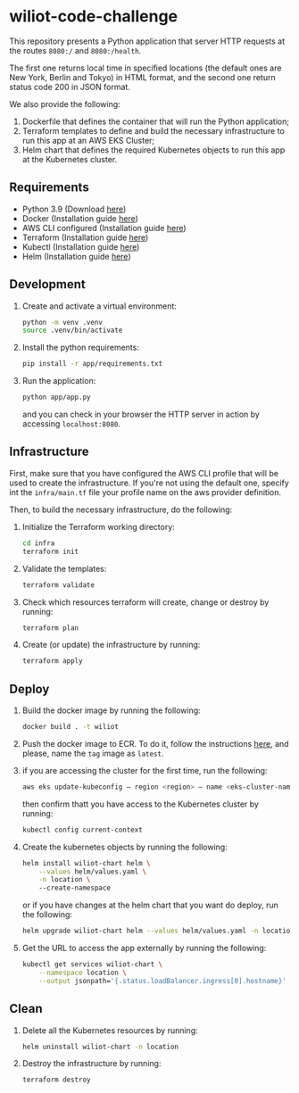 # wiliot-code-challenge

This repository presents a Python application that server HTTP requests at the routes `8080:/` and `8080:/health`.

The first one returns local time in specified locations (the default ones are New York, Berlin and Tokyo) in HTML format, and the second one return status code 200 in JSON format. 

We also provide the following:

1. Dockerfile that defines the container that will run the Python application;
2. Terraform templates to define and build the necessary infrastructure to run this app at an AWS EKS Cluster;
3. Helm chart that defines the required Kubernetes objects to run this app at the Kubernetes cluster.

## Requirements

- Python 3.9 (Download [here](https://www.python.org/downloads/))
- Docker (Installation guide [here](https://docs.docker.com/get-docker/))
- AWS CLI configured (Installation guide [here](https://docs.aws.amazon.com/cli/latest/userguide/getting-started-install.html))
- Terraform (Installation guide [here](https://developer.hashicorp.com/terraform/tutorials/aws-get-started/install-cli))
- Kubectl (Installation guide [here](https://kubernetes.io/docs/tasks/tools/))
- Helm (Installation guide [here](https://helm.sh/docs/intro/install/))

## Development

1. Create and activate a virtual environment:

    ```bash
    python -m venv .venv
    source .venv/bin/activate
    ```

2. Install the python requirements:

    ```bash
    pip install -r app/requirements.txt
    ```

3. Run the application:
    ```bash
    python app/app.py
    ```
    and you can check in your browser the HTTP server in action by accessing `localhost:8080`.

## Infrastructure

First, make sure that you have configured the AWS CLI profile that will be used to create the infrastructure. If you're not using the default one, specify int the `infra/main.tf` file your profile name on the aws provider definition.

Then, to build the necessary infrastructure, do the following:

1. Initialize the Terraform working directory:
    ```bash
    cd infra
    terraform init
    ```

2. Validate the templates:
    ```bash
    terraform validate
    ```

3. Check which resources terraform will create, change or destroy by running:
    ```bash
    terraform plan
    ```

4. Create (or update) the infrastructure by running:
    ```bash
    terraform apply
    ```

## Deploy

1. Build the docker image by running the following:
    ```bash
    docker build . -t wiliot
    ```

2. Push the docker image to ECR. To do it, follow the instructions [here](https://docs.aws.amazon.com/AmazonECR/latest/userguide/docker-push-ecr-image.html), and please, name the `tag` image as `latest`.

3. if you are accessing the cluster for the first time, run the following:
    ```bash
    aws eks update-kubeconfig — region <region> — name <eks-cluster-name> — profile <aws-profile>
    ```

    then confirm thatt you have access to the Kubernetes cluster by running:
    ```bash
    kubectl config current-context
    ```

4. Create the kubernetes objects by running the following:
    ```bash
    helm install wiliot-chart helm \
        --values helm/values.yaml \
        -n location \ 
        --create-namespace
    ```

    or if you have changes at the helm chart that you want do deploy, run the following:

    ```bash
    helm upgrade wiliot-chart helm --values helm/values.yaml -n location
    ```

5. Get the URL to access the app externally by running the following:

    ```bash
    kubectl get services wiliot-chart \
        --namespace location \
        --output jsonpath='{.status.loadBalancer.ingress[0].hostname}'
    ```

## Clean

1. Delete all the Kubernetes resources by running:
    ```bash
    helm uninstall wiliot-chart -n location
    ```

2. Destroy the infrastructure by running:
    ```bash
    terraform destroy
    ```
